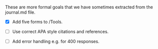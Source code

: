 
These are more formal goals that we have sometimes extracted from the journal.md file.

* [x] Add five forms to /Tools.

* [ ] Use correct APA style citations and references.

* [ ] Add error handling e.g. for 400 responses.
